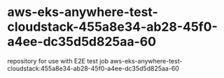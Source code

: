 # aws-eks-anywhere-test-cloudstack-455a8e34-ab28-45f0-a4ee-dc35d5d825aa-60
repository for use with E2E test job aws-eks-anywhere-test-cloudstack:455a8e34-ab28-45f0-a4ee-dc35d5d825aa-60
